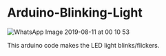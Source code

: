 # Arduino-Blinking-Light

![WhatsApp Image 2019-08-11 at 00 10 53](https://user-images.githubusercontent.com/44485548/62843831-fc8b3100-bc8a-11e9-94d7-947d71014703.jpeg)

This arduino code makes the LED light blinks/flickers.
